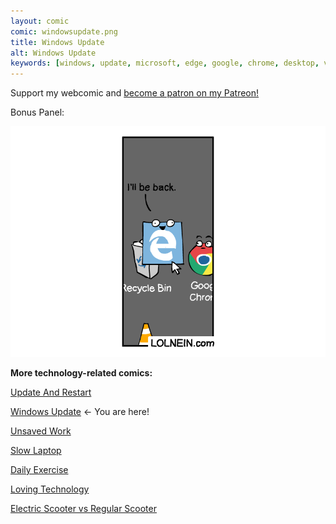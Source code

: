 ```yaml
---
layout: comic
comic: windowsupdate.png
title: Windows Update
alt: Windows Update
keywords: [windows, update, microsoft, edge, google, chrome, desktop, vlc, media, player, recycle, bin, restart]
---
```


Support my webcomic and [become a patron on my Patreon!](https://www.patreon.com/lolnein)

Bonus Panel:

![Windows Update Bonus Panel](/images/windowsupdate_bonus.png)


__More technology-related comics:__

[Update And Restart](https://lolnein.com/2018/01/26/updateandrestart/)

[Windows Update](https://lolnein.com/2018/06/14/windowsupdate/) <- You are here!

[Unsaved Work](https://lolnein.com/2018/06/18/unsavedwork/)

[Slow Laptop](https://lolnein.com/2018/08/30/slowlaptop/)

[Daily Exercise](https://lolnein.com/2019/05/28/dailyexercise/)

[Loving Technology](https://lolnein.com/2019/11/06/lovingtechnology/)

[Electric Scooter vs Regular Scooter](https://lolnein.com/2019/11/12/electricscootervsregularscooter/)